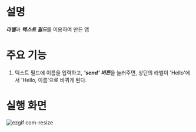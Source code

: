 # 설명
***라벨***과 ***텍스트 필드***를 이용하여 만든 앱

# 주요 기능
1. 텍스트 필드에 이름을 입력하고, ***'send' 버튼***을 눌러주면, 상단의 라벨이 'Hello'에서 'Hello, 이름'으로 바뀌게 된다.

# 실행 화면

![ezgif com-resize](https://github.com/taeyoonL/xcode_test_1/assets/132141316/ba9c7529-1ff7-4c05-b0d2-db33785cfa5b)
